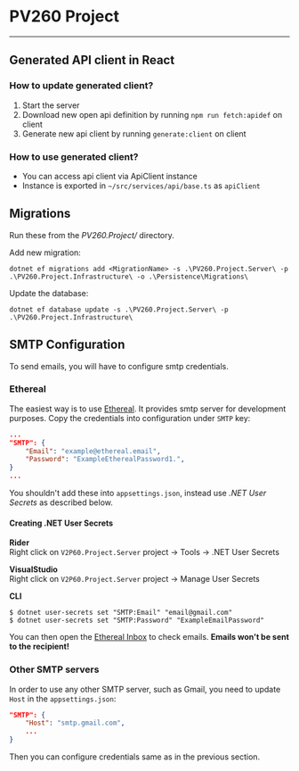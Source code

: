 # PV260 Project

---

## Generated API client in React

### How to update generated client?

1. Start the server
2. Download new open api definition by running `npm run fetch:apidef` on client
3. Generate new api client by running `generate:client` on client

### How to use generated client?

- You can access api client via ApiClient instance
- Instance is exported in `~/src/services/api/base.ts` as `apiClient`

## Migrations

Run these from the _PV260.Project/_ directory.

Add new migration:

`dotnet ef migrations add <MigrationName> -s .\PV260.Project.Server\ -p .\PV260.Project.Infrastructure\ -o .\Persistence\Migrations\`

Update the database:

`dotnet ef database update -s .\PV260.Project.Server\ -p .\PV260.Project.Infrastructure\`

## SMTP Configuration

To send emails, you will have to configure smtp credentials.

### Ethereal

The easiest way is to use [Ethereal](https://ethereal.email/create). It provides smtp server for development purposes. Copy the credentials into configuration under `SMTP` key:

```json
...
"SMTP": {
    "Email": "example@ethereal.email",
    "Password": "ExampleEtherealPassword1.",
}
...
```

You shouldn't add these into `appsettings.json`, instead use _.NET User Secrets_ as described below.

#### Creating .NET User Secrets

**Rider** \
Right click on `V2P60.Project.Server` project -> Tools -> .NET User Secrets

**VisualStudio** \
Right click on `V2P60.Project.Server` project -> Manage User Secrets

**CLI**

```
$ dotnet user-secrets set "SMTP:Email" "email@gmail.com"
$ dotnet user-secrets set "SMTP:Password" "ExampleEmailPassword"
```

You can then open the [Ethereal Inbox](https://ethereal.email/messages) to check emails. **Emails won't be sent to the recipient!**

### Other SMTP servers

In order to use any other SMTP server, such as Gmail, you need to update `Host` in the `appsettings.json`:

```json
"SMTP": {
    "Host": "smtp.gmail.com",
    ...
}
```

Then you can configure credentials same as in the previous section.

